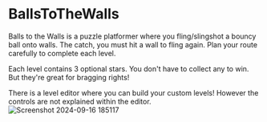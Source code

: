 # BallsToTheWalls
Balls to the Walls is a puzzle platformer where you fling/slingshot a bouncy
ball onto walls. The catch, you must hit a wall to fling again. Plan your
route carefully to complete each level.

Each level contains 3 optional stars. You don't have to collect any to win.
But they're great for bragging rights!

There is a level editor where you can build your custom levels! However
the controls are not explained within the editor.
![Screenshot 2024-09-16 185117](https://github.com/user-attachments/assets/22099fc3-3d9e-4b42-a674-070b09c8d3f1)
